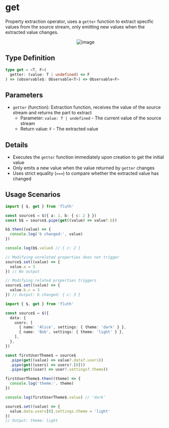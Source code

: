 # get

Property extraction operator, uses a `getter` function to extract specific values from the source stream, only emitting new values when the extracted value changes.

<div style="display: flex; justify-content: center">
  <img src="/get.drawio.svg" alt="image" >
</div>

## Type Definition

```typescript
type get = <T, F>(
  getter: (value: T | undefined) => F
) => (observable$: Observable<T>) => Observable<F>
```

## Parameters

- `getter` (function): Extraction function, receives the value of the source stream and returns the part to extract
  - Parameter: `value: T | undefined` - The current value of the source stream
  - Return value: `F` - The extracted value

## Details

- Executes the `getter` function immediately upon creation to get the initial value
- Only emits a new value when the value returned by `getter` changes
- Uses strict equality (`===`) to compare whether the extracted value has changed

## Usage Scenarios

```typescript
import { $, get } from 'fluth'

const source$ = $({ a: 1, b: { c: 2 } })
const b$ = source$.pipe(get((value) => value?.b))

b$.then((value) => {
  console.log('b changed:', value)
})

console.log(b$.value) // { c: 2 }

// Modifying unrelated properties does not trigger
source$.set((value) => {
  value.a = 3
}) // No output

// Modifying related properties triggers
source$.set((value) => {
  value.b.c = 3
}) // Output: b changed: { c: 3 }
```

```typescript
import { $, get } from 'fluth'

const source$ = $({
  data: {
    users: [
      { name: 'Alice', settings: { theme: 'dark' } },
      { name: 'Bob', settings: { theme: 'light' } },
    ],
  },
})

const firstUserTheme$ = source$
  .pipe(get((value) => value?.data?.users))
  .pipe(get((users) => users?.[0]))
  .pipe(get((user) => user?.settings?.theme))

firstUserTheme$.then((theme) => {
  console.log('theme:', theme)
})

console.log(firstUserTheme$.value) // 'dark'

source$.set((value) => {
  value.data.users[0].settings.theme = 'light'
})
// Output: theme: light
```
